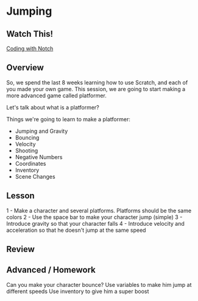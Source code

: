 # Jumping

## Watch This!
[Coding with Notch](http://www.youtube.com/watch?v=BES9EKK4Aw4)

## Overview
So, we spend the last 8 weeks learning how to use Scratch, and each of you made your own game.  This session, we are going to start making a more advanced game called platformer.  

Let's talk about what is a platformer?

Things we're going to learn to make a platformer:

* Jumping and Gravity
* Bouncing
* Velocity
* Shooting
* Negative Numbers
* Coordinates
* Inventory
* Scene Changes


## Lesson
1 - Make a character and several platforms.  Platforms should be the same colors
2 - Use the space bar to make your character jump (simple)
3 - Introduce gravity so that your character falls
4 - Introduce velocity and acceleration so that he doesn't jump at the same speed


## Review

## Advanced / Homework
Can you make your character bounce?
Use variables to make him jump at different speeds
Use inventory to give him a super boost

